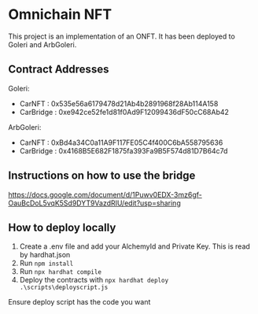 # Omnichain NFT

This project is an implementation of an ONFT. It has been deployed to Goleri and ArbGoleri.

## Contract Addresses
Goleri:
- CarNFT : 0x535e56a6179478d21Ab4b2891968f28Ab114A158
- CarBridge : 0xe942ce52fe1d81f0Ad9F12099436dF50cC68Ab42

ArbGoleri:
- CarNFT : 0xBd4a34C0a11A9F117FE05C4f400C6bA558795636
- CarBridge : 0x4168B5E682F1875fa393Fa9B5F574d81D7B64c7d

## Instructions on how to use the bridge
https://docs.google.com/document/d/1Puwv0EDX-3mz6gf-OauBcDoL5vqK5Sd9DYT9VazdRIU/edit?usp=sharing

## How to deploy locally
1. Create a .env file and add your AlchemyId and Private Key. This is read by hardhat.json
2. Run `npm install`
3. Run `npx hardhat compile`
4. Deploy the contracts with `npx hardhat deploy .\scripts\deployscript.js`

Ensure deploy script has the code you want
